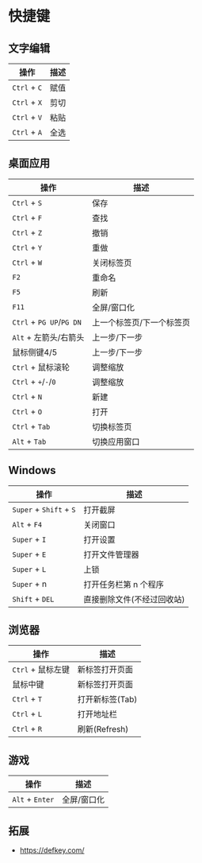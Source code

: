 # 快捷键

## 文字编辑

| 操作         | 描述 |
| ------------ | ---- |
| `Ctrl` + `C` | 赋值 |
| `Ctrl` + `X` | 剪切 |
| `Ctrl` + `V` | 粘贴 |
| `Ctrl` + `A` | 全选 |

## 桌面应用

| 操作                     | 描述                      |
| ------------------------ | ------------------------- |
| `Ctrl` + `S`             | 保存                      |
| `Ctrl` + `F`             | 查找                      |
| `Ctrl` + `Z`             | 撤销                      |
| `Ctrl` + `Y`             | 重做                      |
| `Ctrl` + `W`             | 关闭标签页                |
| `F2`                     | 重命名                    |
| `F5`                     | 刷新                      |
| `F11`                    | 全屏/窗口化               |
| `Ctrl` + `PG UP`/`PG DN` | 上一个标签页/下一个标签页 |
| `Alt` + 左箭头/右箭头    | 上一步/下一步             |
| 鼠标侧键4/5              | 上一步/下一步             |
| `Ctrl` + 鼠标滚轮        | 调整缩放                  |
| `Ctrl` + `+`/`-`/`0`     | 调整缩放                  |
| `Ctrl` + `N`             | 新建                      |
| `Ctrl` + `O`             | 打开                      |
| `Ctrl` + `Tab`           | 切换标签页                |
| `Alt` + `Tab`            | 切换应用窗口              |

## Windows

| 操作                    | 描述                       |
| ----------------------- | -------------------------- |
| `Super` + `Shift` + `S` | 打开截屏                   |
| `Alt` + `F4`            | 关闭窗口                   |
| `Super` + `I`           | 打开设置                   |
| `Super` + `E`           | 打开文件管理器             |
| `Super` + `L`           | 上锁                       |
| `Super` + n             | 打开任务栏第 n 个程序      |
| `Shift` + `DEL`         | 直接删除文件(不经过回收站) |

## 浏览器

| 操作              | 描述            |
| ----------------- | --------------- |
| `Ctrl` + 鼠标左键 | 新标签打开页面  |
| 鼠标中键          | 新标签打开页面  |
| `Ctrl` + `T`      | 打开新标签(Tab) |
| `Ctrl` + `L`      | 打开地址栏      |
| `Ctrl` + `R`      | 刷新(Refresh)   |

## 游戏

| 操作            | 描述        |
| --------------- | ----------- |
| `Alt` + `Enter` | 全屏/窗口化 |

## 拓展

- <https://defkey.com/>
